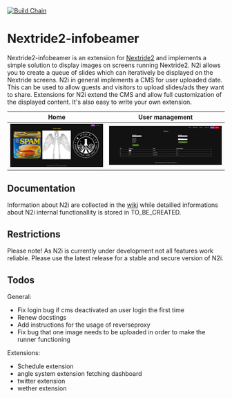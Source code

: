 [![Build Chain](https://github.com/HackerspaceBielefeld/Nextride2-infobeamer/actions/workflows/ci.yml/badge.svg)](https://github.com/HackerspaceBielefeld/Nextride2-infobeamer/actions/workflows/ci.yml)

# Nextride2-infobeamer
Nextride2-infobeamer is an extension for [Nextride2](https://github.com/HackerspaceBielefeld/Nextride2) and implements a simple solution to display images on screens running Nextride2. N2i allows you to create a queue of slides which can iteratively be displayed on the Nextride screens. N2i in general implements a CMS for user uploaded date. This can be used to allow guests and visitors to upload slides/ads they want to share. Extensions for N2i extend the CMS and allow full customization of the displayed content. It's also easy to write your own extension.

| Home       | User management |
|------------|-----------------|
| <img src="assets/home.png" width="1920"/> | <img src="assets/management_users.png" width="1920"/> |

## Documentation
Information about N2i are collected in the [wiki](https://github.com/HackerspaceBielefeld/Nextride2-infobeamer/wiki)
while detailled informations about N2i internal functionallity is stored in TO_BE_CREATED.

## Restrictions
Please note! As N2i is currently under development not all features work reliable.
Please use the latest release for a stable and secure version of N2i.

## Todos
General:
* Fix login bug if cms deactivated an user login the  first time
* Renew docstings
* Add instructions for the usage of reverseproxy
* Fix bug that one image needs to be uploaded in order to make the runner functioning

Extensions:
* Schedule extension
* angle system extension fetching dashboard
* twitter extension
* wether extension
